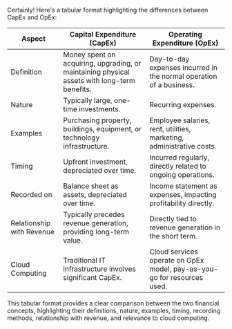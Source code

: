 Certainly! Here's a tabular format highlighting the differences between CapEx and OpEx:

| Aspect                   | Capital Expenditure (CapEx)                                    | Operating Expenditure (OpEx)                                          |
|--------------------------|------------------------------------------------------------------|-------------------------------------------------------------------------|
| Definition               | Money spent on acquiring, upgrading, or maintaining physical assets with long-term benefits. | Day-to-day expenses incurred in the normal operation of a business.       |
| Nature                   | Typically large, one-time investments.                           | Recurring expenses.                                                     |
| Examples                 | Purchasing property, buildings, equipment, or technology infrastructure. | Employee salaries, rent, utilities, marketing, administrative costs.     |
| Timing                   | Upfront investment, depreciated over time.                       | Incurred regularly, directly related to ongoing operations.             |
| Recorded on              | Balance sheet as assets, depreciated over time.                  | Income statement as expenses, impacting profitability directly.         |
| Relationship with Revenue| Typically precedes revenue generation, providing long-term value. | Directly tied to revenue generation in the short term.                  |
| Cloud Computing         | Traditional IT infrastructure involves significant CapEx.        | Cloud services operate on OpEx model, pay-as-you-go for resources used. |
  
This tabular format provides a clear comparison between the two financial concepts, highlighting their definitions, nature, examples, timing, recording methods, relationship with revenue, and relevance to cloud computing.

